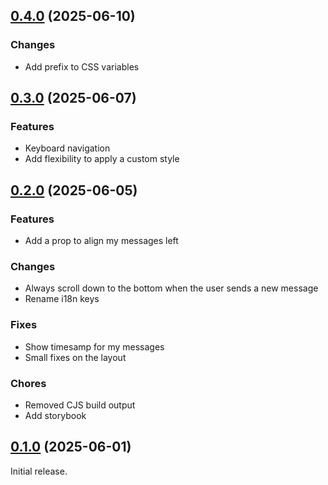 ## [0.4.0](https://github.com/spider-hand/advanced-chat-kai/compare/v0.3.0...v0.4.0) (2025-06-10)
### Changes
- Add prefix to CSS variables

## [0.3.0](https://github.com/spider-hand/advanced-chat-kai/compare/v0.2.0...v0.3.0) (2025-06-07)
### Features
- Keyboard navigation
- Add flexibility to apply a custom style

## [0.2.0](https://github.com/spider-hand/advanced-chat-kai/compare/v0.1.0...v0.2.0) (2025-06-05)
### Features
- Add a prop to align my messages left

### Changes
- Always scroll down to the bottom when the user sends a new message
- Rename i18n keys

### Fixes
- Show timesamp for my messages
- Small fixes on the layout

### Chores
- Removed CJS build output
- Add storybook

## [0.1.0](https://github.com/spider-hand/advanced-chat-kai/compare/main...v0.1.0) (2025-06-01)
Initial release.
